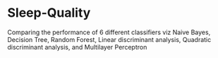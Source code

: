 # Sleep-Quality
Comparing the performance of 6 different classifiers viz Naive Bayes, Decision Tree, Random Forest, Linear discriminant analysis, Quadratic discriminant analysis, and Multilayer Perceptron
